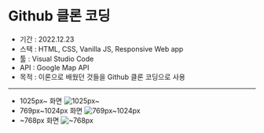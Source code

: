 # Github 클론 코딩

- 기간 : 2022.12.23
- 스택 : HTML, CSS, Vanilla JS, Responsive Web app
- 툴 : Visual Studio Code
- API : Google Map API
- 목적 : 이론으로 배웠던 것들을 Github 클론 코딩으로 사용

---

- 1025px~ 화면
![1025px~](https://user-images.githubusercontent.com/57612261/221512911-792b4fac-1ba8-4989-a518-4d2822ae604d.png)
- 769px~1024px 화면
![769px~1024px](https://user-images.githubusercontent.com/57612261/221513106-b2f38d1d-66f1-434d-951c-aa73191f9925.png)
- ~768px 화면
![~768px](https://user-images.githubusercontent.com/57612261/221513159-d7a4ddf8-eccc-4297-bd64-0b2185cc328c.png)
